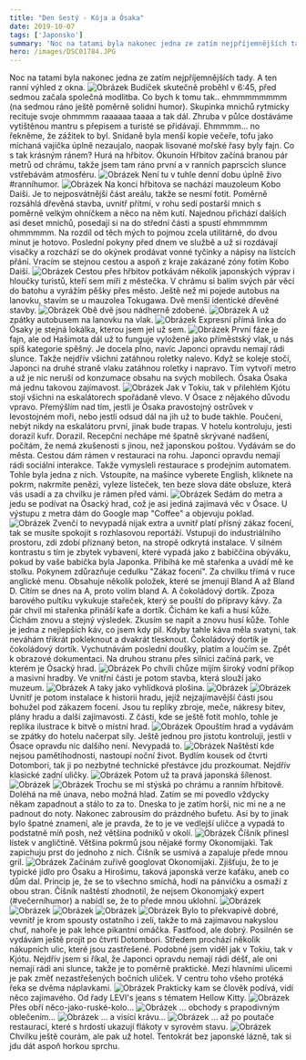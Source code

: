 ```yaml
---
title: "Den šestý - Kója a Ósaka"
date: 2019-10-07
tags: ['Japonsko']
summary: 'Noc na tatami byla nakonec jedna ze zatím nejpříjemnějších tady'
hero: /images/DSC01784.JPG
---
```



Noc na tatami byla nakonec jedna ze zatím nejpříjemnějších tady. A ten ranní výhled z okna.
![Obrázek](/images/DSC01784.JPG)
Budíček skutečně proběhl v 6:45, před sedmou začala společná modlitba. Co bych k tomu tak.. ehmmmmmmmm (na sedmou ráno ještě poměrně solidní humor).
Skupinka mnichů rytmicky recituje svoje ohmmmm raaaaaa taaaa a tak dál. Zhruba v půlce dostáváme vytištěnou mantru s přepisem a turisté se přidávají. Ehmmmm... no řekněme, že zážitek to byl.
Snídaně byla menší kopie večeře, tofu jako míchaná vajíčka úplně nezaujalo, naopak lisované mořské řasy byly fajn.
Co s tak krásným ránem? Hurá na hřbitov.
Ókunoin
Hřbitov začíná branou pár metrů od chrámu, takže jsem tam ráno první a v ranních paprscích slunce vstřebávám atmosféru.
![Obrázek](/images/DSC01789.JPG)
Není tu v tuhle denní dobu úplně živo #ranníhumor.
![Obrázek](/images/DSC01791.JPG)
Na konci hřbitova se nachází mauzoleum Kobo Daiši. Je to nejposvátnější část areálu, takže se nesmí fotit. Poměrně rozsáhlá dřevěná stavba, uvnitř přítmí, v rohu sedí postarší mnich s poměrně velkým ohníčkem a něco na něm kutí. Najednou přichází dalších asi deset mnichů, posedají si na do střední části a spustí ehmmmmm ohmmmmm. Na rozdíl od těch mých to pojmou zcela utilitárně, do dvou minut je hotovo. Poslední pokyny před dnem ve službě a už si rozdávají visačky a rozchází se do okýnek prodávat vonné tyčinky a nápisy na lístcích přání.
Vracím se stejnou cestou a aspoň z kraje zakázané zóny fotím Kobo Daiši.
![Obrázek](/images/DSC01792.JPG)
Cestou přes hřbitov potkávám několik japonských výprav i hloučky turistů, kteří sem míří z městečka. V chrámu si balím svých pár věcí do batohu a vyrážím pěšky přes město.
Ještě než mi pojede autobus na lanovku, stavím se u mauzolea Tokugawa. Dvě menší identické dřevěné stavby.
![Obrázek](/images/DSC01799.JPG)
Obě dvě jsou nádherně zdobené.
![Obrázek](/images/DSC01794.JPG)
A už zpátky autobusem na lanovku na vlak.
![Obrázek](/images/MVIMG_20191007_102355.jpg)
Expresní přímá linka do Ósaky je stejná lokálka, kterou jsem jel už sem.
![Obrázek](/images/IMG_20191007_105028.jpg)
První fáze je fajn, ale od Hašimota dál už to funguje vyloženě jako příměstský vlak, u nás spíš kategorie spěšný. Je docela plno, navíc Japonci opravdu nemají rádi slunce. Takže nejdřív všichni zatáhnou roletky nalevo. Když se koleje stočí, Japonci na druhé straně vlaku zatáhnou roletky i napravo. Tím vytvoří metro a už je nic neruší od konzumace obsahu na svých mobilech.
Ósaka
Ósaka má jednu takovou zajímavost.
![Obrázek](/images/IMG_20191007_131725.jpg)
Jak v Tokiu, tak v přilehlém Kjótu stojí všichni na eskalátorech spořádaně vlevo. V Ósace z nějakého důvodu vpravo. Přemýšlím nad tím, jestli je Ósaka pravostojný ostrůvek v levostojném moři, nebo jestli odsud dál na jih už to bude takhle. Poučení, nebýt nikdy na eskalátoru první, jinak bude trapas.
V hotelu kontroluju, jesti dorazil kufr. Dorazil. Recepční nechápe mé špatně skrývané nadšení, počítám, že nemá zkušenosti s jinou, než japonskou poštou.
Vydávám se do města. Cestou dám rámen v restauraci na rohu. Japonci opravdu nemají rádi sociální interakce. Takže vymysleli restaurace s prodejním automatem. Tohle byla jedna z nich. Vstoupíte, na mašince vyberete English, kliknete na pokrm, nakrmíte penězi, vyleze lísteček, ten beze slova dáte obsluze, která vás usadí a za chvilku je rámen před vámi.
![Obrázek](/images/IMG_20191007_124948.jpg)
Sedám do metra a jedu se podívat na Ósacký hrad, což je asi jediná zajímavá věc v Ósace. U výstupu z metra dám do Google map "Coffee" a objevuju poklad.
![Obrázek](/images/DSC01800.JPG)
Zvenčí to nevypadá nijak extra a uvnitř platí přísný zákaz focení, tak se musíte spokojit s rozhlasovou reportáží.
Vstupuji do industriálního prostoru, zdi zdobí přiznaný beton, na stropě odkrytá instalace. V silném kontrastu s tím je zbytek vybavení, které vypadá jako z babiččina obýváku, pokud by vaše babička byla Japonka. Přibíhá ke mě stařenka a uvádí mě ke stolku. Pokynem zdůrazňuje cedulku "Zákaz focení". Za chvilku třímá v ruce anglické menu. Obsahuje několik položek, které se jmenují Bland A až Bland D. Cítím se dnes na A, proto volím bland A. A čokoládový dortík.
Zpoza barového pultíku vykukuje stařeček, který se pouští do přípravy kávy. Za pár chvil mi stařenka přináší kafe a dortík. Čichám ke kafi a husí kůže. Čichám znovu a stejný výsledek. Zkusím se napít a znovu husí kůže. Tohle je jedna z nejlepších káv, co jsem kdy pil.
Kdyby tahle káva měla svatyni, tak neváhám třikrát pokleknout a dvakrát tlesknout. Čokoládový dortík je čokoládový dortík. Vychutnávám poslední doušky, platím a loučím se.
Zpět k obrazové dokumentaci.
Na druhou stranu přes silnici začíná park, ve kterém je Ósacký hrad.
![Obrázek](/images/DSC01802.JPG)
Po chvíli chůze míjím široký vodní příkop a masivní hradby. Ve vnitřní části je potom stavba, která slouží jako muzeum.
![Obrázek](/images/DSC01807.JPG)
A taky jako vyhlídková plošina.
![Obrázek](/images/DSC01808.JPG)
![Obrázek](/images/DSC01809.JPG)
Uvnitř je potom instalace k historii hradu, jejíž nejzajímavější části jsou bohužel pod zákazem focení. Jsou tu repliky zbroje, meče, nákresy bitev, plány hradu a další zajímavosti.
Z části, kde se ještě fotit mohlo, tohle je replika ilustrace k bitvě o místní hrad.
![Obrázek](/images/IMG_20191007_142611.jpg)
Opouštím hrad a vydávám se zpátky do hotelu načerpat síly. Ještě jednou pro jistotu kontroluji, jestli v Ósace opravdu nic dalšího není. Nevypadá to.
![Obrázek](/images/DSC01820.JPG)
Naštěstí kde nejsou pamětihodnosti, nastoupí noční život. Bydlím kousek od čtvrti Dotombori, tak ji po nezbytné technické přestávce jdu prozkoumat. Nejdřív klasické zadní uličky.
![Obrázek](/images/MVIMG_20191007_181103.jpg)
Potom už ta pravá japonská šílenost.
![Obrázek](/images/IMG_20191007_183832.jpg)
![Obrázek](/images/IMG_20191007_183753.jpg)
Trochu se mi stýská po chrámu a ranním hřbitově. Doléhá na mě únava, nebo možná hlad. Zatím se mi povedlo vždycky někam zapadnout a stálo to za to. Dneska to je zatím horší, nic mi ne a ne padnout do noty. Nakonec zabrousím do prázdného bufetu. Asi by to jinak bylo špatné znamení, ale je pravda, že to je ve vedlejší uličce a vypadá to podstatně míň posh, než většina podniků v okolí.
![Obrázek](/images/IMG_20191007_185147.jpg)
Číšník přinesl lístek v angličtině. Většina pokrmů jsou nějaké formy Okonomijaki. Tak zapichuju prst do jednoho z nich. Číšník se usmívá a zapaluje přede mnou gril.
![Obrázek](/images/IMG_20191007_185152.jpg)
Začínám zuřivě googlovat Okonomijaki. Zjišťuju, že to je typické jídlo pro Ósaku a Hirošimu, taková japonská verze kaťáku, aneb co dům dal. Princip je, že se to všechno smíchá, hodí na pánvičku a osmaží z obou stran.
Číšník naštěstí zhodnotil, že nejsem Okonomjaký expert (#večerníhumor) a nabídl se, že to přede mnou uklohní.
![Obrázek](/images/MVIMG_20191007_185825.jpg)
![Obrázek](/images/MVIMG_20191007_185857.jpg)
![Obrázek](/images/MVIMG_20191007_190520.jpg)
![Obrázek](/images/MVIMG_20191007_191359.jpg)
![Obrázek](/images/IMG_20191007_191931.jpg)
Bylo to překvapivě dobré, vevnitř je krom spousty ostatního i zelí, takže to má zajímavou nakyslou chuť, nahoře je pak lehce pikantní omáčka. Fastfood, ale dobrý.
Posilněn se vydávám ještě projít po čtvrti Dotombori. Středem prochází několik nákupních ulic, které jsou zastřešené. Podobné jsem viděl jak v Tokiu, tak v Kjótu. Nejdřív jsem si říkal, že Japonci opravdu nemají rádi déšť, ale oni nemají rádi ani slunce, takže je to poměrně praktické. Mezi hlavními ulicemi je pak změť nezastřešených bočních uliček. V centru toho všeho protéká řeka se dvěma náplavkami.
![Obrázek](/images/IMG_20191007_195449.jpg)
Prakticky kam se člověk podívá, vidí něco zajímavého. Od řady LEVI's jeans s tématem Hellow Kitty.
![Obrázek](/images/IMG_20191007_201503.jpg)
Přes obří něco-jako-ruské-kolo...
![Obrázek](/images/MVIMG_20191007_200112.jpg)
... obchody s prapodivným oblečením...
![Obrázek](/images/IMG_20191007_202304.jpg)
... a visící krávu...
![Obrázek](/images/MVIMG_20191007_194126.jpg)
... až po poutače restaurací, které s hrdostí ukazují flákoty v syrovém stavu.
![Obrázek](/images/IMG_20191007_201007.jpg)
Chvilku ještě courám, ale pak už hotel. Tentokrát bez japonské lázně, tak si jdu dát aspoň horkou sprchu.